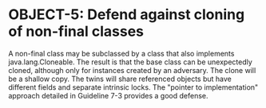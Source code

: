 # OBJECT-5: Defend against cloning of non-final classes
A non-final class may be subclassed by a class that also implements java.lang.Cloneable. The result is that the base class can be unexpectedly cloned, although only for instances created by an adversary. The clone will be a shallow copy. The twins will share referenced objects but have different fields and separate intrinsic locks. The "pointer to implementation" approach detailed in Guideline 7-3 provides a good defense.

